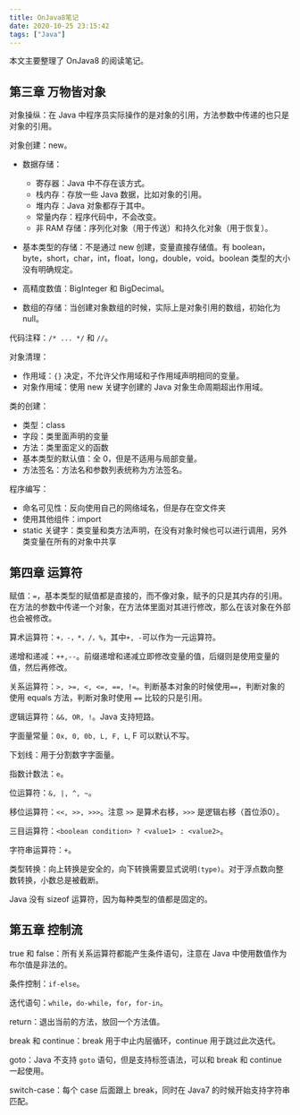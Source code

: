 ```yaml
---
title: OnJava8笔记
date: 2020-10-25 23:15:42
tags: ["Java"]
---
```


本文主要整理了 OnJava8 的阅读笔记。

<!-- More -->

## 第三章 万物皆对象

对象操纵：在 Java 中程序员实际操作的是对象的引用，方法参数中传递的也只是对象的引用。

对象创建：new。

+ 数据存储：
  + 寄存器：Java 中不存在该方式。
  + 栈内存：存放一些 Java 数据，比如对象的引用。
  + 堆内存：Java 对象都存于其中。
  + 常量内存：程序代码中，不会改变。
  + 非 RAM 存储：序列化对象（用于传送）和持久化对象（用于恢复）。

+ 基本类型的存储：不是通过 new 创建，变量直接存储值。有 boolean，byte，short，char，int，float，long，double，void。boolean 类型的大小没有明确规定。

+ 高精度数值：BigInteger 和 BigDecimal。

+ 数组的存储：当创建对象数组的时候，实际上是对象引用的数组，初始化为 null。

代码注释：`/* ... */` 和 `//`。

对象清理：

+ 作用域：`{}` 决定，不允许父作用域和子作用域声明相同的变量。
+ 对象作用域：使用 new 关键字创建的 Java 对象生命周期超出作用域。

类的创建：

+ 类型：class
+ 字段：类里面声明的变量
+ 方法：类里面定义的函数
+ 基本类型的默认值：全 0，但是不适用与局部变量。
+ 方法签名：方法名和参数列表统称为方法签名。

程序编写：

+ 命名可见性：反向使用自己的网络域名，但是存在空文件夹
+ 使用其他组件：import
+ static 关键字：类变量和类方法声明，在没有对象时候也可以进行调用，另外类变量在所有的对象中共享



## 第四章 运算符

赋值：`=`，基本类型的赋值都是直接的，而不像对象，赋予的只是其内存的引用。在方法的参数中传递一个对象，在方法体里面对其进行修改，那么在该对象在外部也会被修改。

算术运算符：`+，-，*，/，%`，其中`+, -`可以作为一元运算符。

递增和递减：`++,--`。前缀递增和递减立即修改变量的值，后缀则是使用变量的值，然后再修改。

关系运算符：`>, >=, <, <=, ==, !=`。判断基本对象的时候使用`==`，判断对象的使用 equals 方法，判断对象时使用 `==` 比较的只是引用。

逻辑运算符：`&&, OR, !`。Java 支持短路。

字面量常量：`0x, 0, 0b, L, F, L`, F 可以默认不写。

下划线：用于分割数字字面量。

指数计数法：`e`。

位运算符：`&, |, ^, ~`。

移位运算符：`<<, >>, >>>`。注意 `>>` 是算术右移，`>>>` 是逻辑右移（首位添0）。

三目运算符：`<boolean condition> ? <value1> : <value2>`。

字符串运算符：`+`。

类型转换：向上转换是安全的，向下转换需要显式说明`(type)`。对于浮点数向整数转换，小数总是被截断。

Java 没有 sizeof 运算符，因为每种类型的值都是固定的。



## 第五章 控制流

true 和 false：所有关系运算符都能产生条件语句，注意在 Java 中使用数值作为布尔值是非法的。

条件控制：`if-else`。

迭代语句：`while`，`do-while`，`for`，`for-in`。

return：退出当前的方法，放回一个方法值。

break 和 continue：break 用于中止内层循环，continue 用于跳过此次迭代。

goto：Java 不支持 `goto` 语句，但是支持标签语法，可以和 break 和 continue 一起使用。

switch-case：每个 case 后面跟上 break，同时在 Java7 的时候开始支持字符串匹配。









